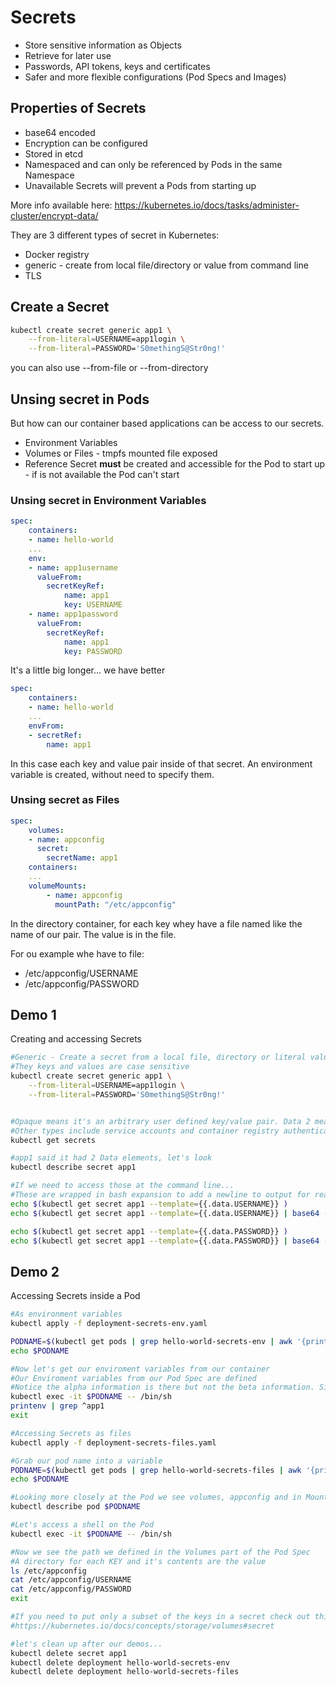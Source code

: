 # Secrets
* Store sensitive information as Objects
* Retrieve for later use
* Passwords, API tokens, keys and certificates
* Safer and more flexible configurations (Pod Specs and Images)

## Properties of Secrets
* base64 encoded
* Encryption can be configured
* Stored in etcd
* Namespaced and can only be referenced by Pods in the same Namespace
* Unavailable Secrets will prevent a Pods from starting up

More info available here: https://kubernetes.io/docs/tasks/administer-cluster/encrypt-data/

They are 3 different types of secret in Kubernetes:
* Docker registry
* generic - create from local file/directory or value from command line
* TLS

## Create a Secret
```bash
kubectl create secret generic app1 \
    --from-literal=USERNAME=app1login \
    --from-literal=PASSWORD='S0methingS@Str0ng!'
```

you can also use --from-file or --from-directory

## Unsing secret in Pods
But how can our container based applications can be access to our secrets.
* Environment Variables
* Volumes or Files - tmpfs mounted file exposed
* Reference Secret __must__ be created and accessible for the Pod to start up - if is not available the Pod can't start

### Unsing secret in Environment Variables
```yaml
spec:
    containers:
    - name: hello-world
    ...
    env:
    - name: app1username
      valueFrom:
        secretKeyRef:
            name: app1
            key: USERNAME
    - name: app1password
      valueFrom:
        secretKeyRef:
            name: app1
            key: PASSWORD
```

It's a little big longer... we have better
```yaml
spec:
    containers:
    - name: hello-world
    ...
    envFrom:
    - secretRef:
        name: app1
```
In this case each key and value pair inside of that secret. An environment variable is created, without need to specify them.

### Unsing secret as Files
```yaml
spec:
    volumes:
    - name: appconfig
      secret:
        secretName: app1
    containers:
    ...
    volumeMounts:
        - name: appconfig
          mountPath: "/etc/appconfig"
```
In the directory container, for each key whey have a file named like the name of our pair. The value is in the file.

For ou example whe have to file:
* /etc/appconfig/USERNAME
* /etc/appconfig/PASSWORD

## Demo 1
Creating and accessing Secrets
```bash
#Generic - Create a secret from a local file, directory or literal value
#They keys and values are case sensitive
kubectl create secret generic app1 \
    --from-literal=USERNAME=app1login \
    --from-literal=PASSWORD='S0methingS@Str0ng!'


#Opaque means it's an arbitrary user defined key/value pair. Data 2 means two key/value pairs in the secret.
#Other types include service accounts and container registry authentication info
kubectl get secrets

#app1 said it had 2 Data elements, let's look
kubectl describe secret app1

#If we need to access those at the command line...
#These are wrapped in bash expansion to add a newline to output for readability
echo $(kubectl get secret app1 --template={{.data.USERNAME}} )
echo $(kubectl get secret app1 --template={{.data.USERNAME}} | base64 --decode )

echo $(kubectl get secret app1 --template={{.data.PASSWORD}} )
echo $(kubectl get secret app1 --template={{.data.PASSWORD}} | base64 --decode )
```

## Demo 2
Accessing Secrets inside a Pod

```bash
#As environment variables
kubectl apply -f deployment-secrets-env.yaml

PODNAME=$(kubectl get pods | grep hello-world-secrets-env | awk '{print $1}' | head -n 1)
echo $PODNAME

#Now let's get our enviroment variables from our container
#Our Enviroment variables from our Pod Spec are defined
#Notice the alpha information is there but not the beta information. Since beta wasn't defined when the Pod started.
kubectl exec -it $PODNAME -- /bin/sh
printenv | grep ^app1
exit
```
```bash
#Accessing Secrets as files
kubectl apply -f deployment-secrets-files.yaml

#Grab our pod name into a variable
PODNAME=$(kubectl get pods | grep hello-world-secrets-files | awk '{print $1}' | head -n 1)
echo $PODNAME

#Looking more closely at the Pod we see volumes, appconfig and in Mounts...
kubectl describe pod $PODNAME

#Let's access a shell on the Pod
kubectl exec -it $PODNAME -- /bin/sh

#Now we see the path we defined in the Volumes part of the Pod Spec
#A directory for each KEY and it's contents are the value
ls /etc/appconfig
cat /etc/appconfig/USERNAME
cat /etc/appconfig/PASSWORD
exit
```

```bash
#If you need to put only a subset of the keys in a secret check out this line here and look at items
#https://kubernetes.io/docs/concepts/storage/volumes#secret

#let's clean up after our demos...
kubectl delete secret app1
kubectl delete deployment hello-world-secrets-env
kubectl delete deployment hello-world-secrets-files
```